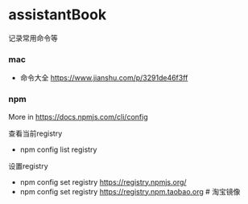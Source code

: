 # assistantBook
记录常用命令等


### mac
- 命令大全 https://www.jianshu.com/p/3291de46f3ff




### npm
More in https://docs.npmjs.com/cli/config

查看当前registry
- npm config list registry

设置registry
- npm config set registry https://registry.npmjs.org/
- npm config set registry https://registry.npm.taobao.org # 淘宝镜像
